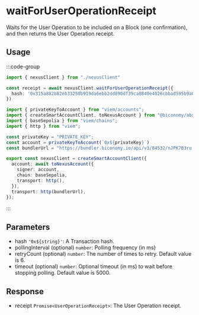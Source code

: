 # waitForUserOperationReceipt

Waits for the User Operation to be included on a Block (one confirmation), and then returns the User Operation receipt.

## Usage

:::code-group

```typescript [example.ts]
import { nexusClient } from "./nexusClient"

const receipt = await nexusClient.waitForUserOperationReceipt({
  hash: '0x315a882b82eb33250b919da6ebb2dd890df39ca0840e4026cbbad595b9a07e86'
})
```
```typescript [nexusClient.ts] filename="nexusClient.ts"
import { privateKeyToAccount } from "viem/accounts";
import { createSmartAccountClient, toNexusAccount } from "@biconomy/abstractjs";
import { baseSepolia } from "viem/chains"; 
import { http } from "viem"; 

const privateKey = "PRIVATE_KEY";
const account = privateKeyToAccount(`0x${privateKey}`)
const bundlerUrl = "https://bundler.biconomy.io/api/v3/84532/nJPK7B3ru.dd7f7861-190d-41bd-af80-6877f74b8f44"; 

export const nexusClient = createSmartAccountClient({ 
  account: await toNexusAccount({ 
    signer: account, 
    chain: baseSepolia,
    transport: http(),
  }),
  transport: http(bundlerUrl),
});
```

:::

## Parameters
- hash `'0x${string}'`: A Transaction hash.
- pollingInterval (optional) `number`: Polling frequency (in ms) 
- retryCount (optional) `number`: The number of times to retry. Default value is 6.
- timeout (optional) `number`: Optional timeout (in ms) to wait before stopping polling. Default value is 5000.

## Response
- receipt `Promise<UserOperationReceipt>`: The User Operation receipt. 